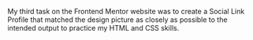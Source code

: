 My third task on the Frontend Mentor website was to create a Social Link Profile that matched the design picture as closely as possible to the intended output to practice my HTML and CSS skills.
